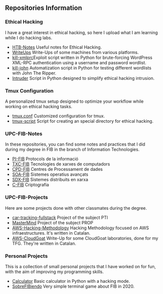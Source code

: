 <!--
**R-kill-9/R-kill-9** is a ✨ _special_ ✨ repository because its `README.md` (this file) appears on your GitHub profile.

Here are some ideas to get you started:

- 🔭 I’m currently working on ...
- 🌱 I’m currently learning ...
- 👯 I’m looking to collaborate on ...
- 🤔 I’m looking for help with ...
- 💬 Ask me about ...
- 📫 How to reach me: ...
- 😄 Pronouns: ...
- ⚡ Fun fact: ...
-->


## Repositories Information

### Ethical Hacking 
I have a great interest in ethical hacking, so here I upload what I am learning while I do hacking labs.

- [HTB-Notes](https://github.com/R-kill-9/HTB-Notes) Useful notes for Ethical Hacking.
- [WriteUps](https://github.com/R-kill-9/Write-Ups) Write-Ups of some machines from various platforms.
- [kill-xmlprc](https://github.com/R-kill-9/kill-xmlprc)Exploit script written in Python for brute-forcing WordPress XML-RPC authentication using a username and password wordlist.
- [kill-john](https://github.com/R-kill-9/kill-john) Automatization script in Python for testing different wordlists with John The Ripper.
- [Intruder](https://github.com/R-kill-9/Intruder) Script in Python designed to simplify ethical hacking intrusion.

### Tmux Configuration
A personalized tmux setup designed to optimize your workflow while working on ethical hacking tasks. 
- [tmux.conf](https://github.com/R-kill-9/tmux.conf) Customized configuration for tmux.
- [tmux-script](https://github.com/R-kill-9/tmux-script) Script for creating an special directory for ethical hacking.

  
### UPC-FIB-Notes
In these repositories, you can find some notes and practices that I did during my degree in FIB in the branch of Information Technologies.

- [PI-FIB](https://github.com/R-kill-9/PI-FIB) Protocols de la informació
- [TXC-FIB](https://github.com/R-kill-9/TXC-FIB) Tecnologies de xarxes de computadors
- [CPD-FIB](https://github.com/R-kill-9/CPD-FIB) Centres de Processament de dades
- [SOA-FIB](https://github.com/R-kill-9/SOA-FIB) Sistemes operatius avançats
- [SDX-FIB](https://github.com/R-kill-9/SDX-FIB) Sistemes distribuits en xarxa
- [C-FIB](https://github.com/R-kill-9/C-FIB) Criptografia

### UPC-FIB-Projects
Here are some projects done with other classmates during the degree.

- [car-tracking-fullstack](https://github.com/R-kill-9/car-tracking-fullstack) Project of the subject PTI
- [MasterMind](https://github.com/R-kill-9/MasterMind) Project of the subject PROP
- [AWS-Hacking-Methodology](https://github.com/R-kill-9/AWS-Hacking-Methodology)  Hacking Methodology focused on AWS infraestructures. It's written in Catalan. 
- [AWS-CloudGoat](https://github.com/R-kill-9/AWS-CloudGoat)  Write-Up for some CloudGoat laboratories, done for my TFG. They're written in Catalan. 


### Personal Projects
This is a collection of small personal projects that I have worked on for fun, with the aim of improving my programming skills.

- [Calculator](https://github.com/R-kill-9/Calculator) Basic calculator in Python with a hacking mode.
- [SobreFIBiendo](https://github.com/R-kill-9/SobreFibiendo) Very simple terminal game about FIB in 2020.




